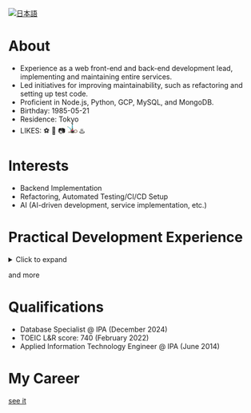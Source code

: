 [![日本語](https://img.shields.io/badge/lang-日本語-blue)](./README.md)

# About
* Experience as a web front-end and back-end development lead, implementing and maintaining entire services.
* Led initiatives for improving maintainability, such as refactoring and setting up test code.
* Proficient in Node.js, Python, GCP, MySQL, and MongoDB.
* Birthday: 1985-05-21
* Residence: Tokyo
* LIKES: ⚽️ 🏃 📷 <img src="./assets/img/shisha.png" width="20" height="20" alt="シーシャ" title="from https://www.emojis.com/emoji/shisha-EljaMuQIIbZ"> ♨️

# Interests
* Backend Implementation
* Refactoring, Automated Testing/CI/CD Setup
* AI (AI-driven development, service implementation, etc.)

# Practical Development Experience
<details>
<summary>Click to expand</summary>

[![JavaScript](https://skillicons.dev/icons?i=js "JavaScript")](https://skillicons.dev)
[![Python](https://skillicons.dev/icons?i=py "Python")](https://skillicons.dev)
[![Bash](https://skillicons.dev/icons?i=bash "Bash")](https://skillicons.dev)
[![Ruby](https://skillicons.dev/icons?i=ruby "Ruby")](https://skillicons.dev)
[![Java](https://skillicons.dev/icons?i=java "Java")](https://skillicons.dev)
[![PHP](https://skillicons.dev/icons?i=php "PHP")](https://skillicons.dev)
[![TypeScript](https://skillicons.dev/icons?i=ts "TypeScript")](https://skillicons.dev)
[![Scala](https://skillicons.dev/icons?i=scala "Scala")](https://skillicons.dev)
[![HTML](https://skillicons.dev/icons?i=html "HTML")](https://skillicons.dev)
[![CSS](https://skillicons.dev/icons?i=css "CSS")](https://skillicons.dev)
[![Sass](https://skillicons.dev/icons?i=sass "Sass")](https://skillicons.dev)

[![Node.js](https://skillicons.dev/icons?i=nodejs "Node.js")](https://skillicons.dev)
[![Express](https://skillicons.dev/icons?i=express "Express")](https://skillicons.dev)
[![GraphQL](https://skillicons.dev/icons?i=graphql "GraphQL")](https://skillicons.dev)
[![Jest](https://skillicons.dev/icons?i=jest "Jest")](https://skillicons.dev)
[![npm](https://skillicons.dev/icons?i=npm "npm")](https://skillicons.dev)
[![Django](https://skillicons.dev/icons?i=django "Django")](https://skillicons.dev)
[![Rails](https://skillicons.dev/icons?i=rails "Rails")](https://skillicons.dev)
[![Spring](https://skillicons.dev/icons?i=spring "Spring")](https://skillicons.dev)
[![React](https://skillicons.dev/icons?i=react "React")](https://skillicons.dev)
[![Laravel](https://skillicons.dev/icons?i=laravel "Laravel")](https://skillicons.dev)
[![Bootstrap](https://skillicons.dev/icons?i=bootstrap "Bootstrap")](https://skillicons.dev)
[![Heroku](https://skillicons.dev/icons?i=heroku "Heroku")](https://skillicons.dev)
[![Netlify](https://skillicons.dev/icons?i=netlify "Netlify")](https://skillicons.dev)

[![MySQL](https://skillicons.dev/icons?i=mysql "MySQL")](https://skillicons.dev)
[![MongoDB](https://skillicons.dev/icons?i=mongo "MongoDB")](https://skillicons.dev)
[![Redis](https://skillicons.dev/icons?i=redis "Redis")](https://skillicons.dev)
[![PostgreSQL](https://skillicons.dev/icons?i=postgres "PostgreSQL")](https://skillicons.dev)

[![Google Cloud Platform](https://skillicons.dev/icons?i=gcp "Google Cloud Platform")](https://skillicons.dev)
[![Amazon Web Services](https://skillicons.dev/icons?i=aws "Amazon Web Services")](https://skillicons.dev)

[![Terraform](https://skillicons.dev/icons?i=terraform "Terraform")](https://skillicons.dev)
[![Docker](https://skillicons.dev/icons?i=docker "Docker")](https://skillicons.dev)
[![Kubernetes](https://skillicons.dev/icons?i=k8s "Kubernetes")](https://skillicons.dev)
[![Jenkins](https://skillicons.dev/icons?i=jenkins "Jenkins")](https://skillicons.dev)
[![Git](https://skillicons.dev/icons?i=git "Git")](https://skillicons.dev)
[![GitHub](https://skillicons.dev/icons?i=github "GitHub")](https://skillicons.dev)
[![GitHub Actions](https://skillicons.dev/icons?i=githubactions "GitHub Actions")](https://skillicons.dev)
[![Vim](https://skillicons.dev/icons?i=vim "Vim")](https://skillicons.dev)
[![VS Code](https://skillicons.dev/icons?i=vscode "VS Code")](https://skillicons.dev)
[![PyCharm](https://skillicons.dev/icons?i=pycharm "PyCharm")](https://skillicons.dev)
[![Eclipse](https://skillicons.dev/icons?i=eclipse "Eclipse")](https://skillicons.dev)
[![Notion](https://skillicons.dev/icons?i=notion "Notion")](https://skillicons.dev)
[![Raspberry Pi](https://skillicons.dev/icons?i=raspberrypi "Raspberry Pi")](https://skillicons.dev)

</details>

and more

# Qualifications
* Database Specialist @ IPA (December 2024)
* TOEIC L&R score: 740 (February 2022)
* Applied Information Technology Engineer @ IPA (June 2014)

# My Career
[see it](./docs/career/README.en.md)

<!--
**tnbe21/tnbe21** is a ✨ _special_ ✨ repository because its `README.md` (this file) appears on your GitHub profile.

Here are some ideas to get you started:

- 🔭 I’m currently working on ...
- 🌱 I’m currently learning ...
- 👯 I’m looking to collaborate on ...
- 🤔 I’m looking for help with ...
- 💬 Ask me about ...
- 📫 How to reach me: ...
- 😄 Pronouns: ...
- ⚡ Fun fact: ...
-->
